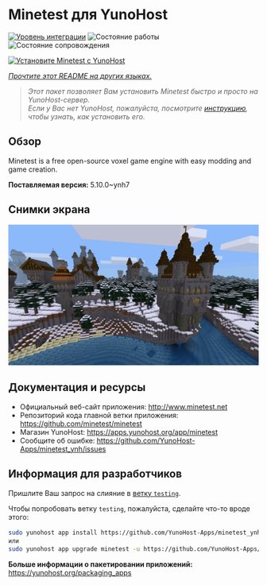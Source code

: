 <!--
Важно: этот README был автоматически сгенерирован <https://github.com/YunoHost/apps/tree/master/tools/readme_generator>
Он НЕ ДОЛЖЕН редактироваться вручную.
-->

# Minetest для YunoHost

[![Уровень интеграции](https://apps.yunohost.org/badge/integration/minetest)](https://ci-apps.yunohost.org/ci/apps/minetest/)
![Состояние работы](https://apps.yunohost.org/badge/state/minetest)
![Состояние сопровождения](https://apps.yunohost.org/badge/maintained/minetest)

[![Установите Minetest с YunoHost](https://install-app.yunohost.org/install-with-yunohost.svg)](https://install-app.yunohost.org/?app=minetest)

*[Прочтите этот README на других языках.](./ALL_README.md)*

> *Этот пакет позволяет Вам установить Minetest быстро и просто на YunoHost-сервер.*  
> *Если у Вас нет YunoHost, пожалуйста, посмотрите [инструкцию](https://yunohost.org/install), чтобы узнать, как установить его.*

## Обзор

Minetest is a free open-source voxel game engine with easy modding and game creation.


**Поставляемая версия:** 5.10.0~ynh7

## Снимки экрана

![Снимок экрана Minetest](./doc/screenshots/screenshot.jpg)

## Документация и ресурсы

- Официальный веб-сайт приложения: <http://www.minetest.net>
- Репозиторий кода главной ветки приложения: <https://github.com/minetest/minetest>
- Магазин YunoHost: <https://apps.yunohost.org/app/minetest>
- Сообщите об ошибке: <https://github.com/YunoHost-Apps/minetest_ynh/issues>

## Информация для разработчиков

Пришлите Ваш запрос на слияние в [ветку `testing`](https://github.com/YunoHost-Apps/minetest_ynh/tree/testing).

Чтобы попробовать ветку `testing`, пожалуйста, сделайте что-то вроде этого:

```bash
sudo yunohost app install https://github.com/YunoHost-Apps/minetest_ynh/tree/testing --debug
или
sudo yunohost app upgrade minetest -u https://github.com/YunoHost-Apps/minetest_ynh/tree/testing --debug
```

**Больше информации о пакетировании приложений:** <https://yunohost.org/packaging_apps>
